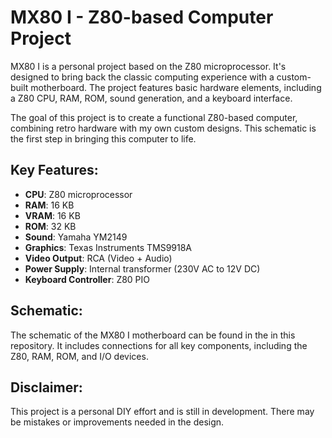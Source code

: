 # MX80 I - Z80-based Computer Project

MX80 I is a personal project based on the Z80 microprocessor. It's designed to bring back the classic computing experience with a custom-built motherboard.
The project features basic hardware elements, including a Z80 CPU, RAM, ROM, sound generation, and a keyboard interface.

The goal of this project is to create a functional Z80-based computer, combining retro hardware with my own custom designs. This schematic is the first step in bringing this computer to life.

## Key Features:
- **CPU**: Z80 microprocessor
- **RAM**: 16 KB
- **VRAM**: 16 KB
- **ROM**: 32 KB
- **Sound**: Yamaha YM2149
- **Graphics**: Texas Instruments TMS9918A
- **Video Output**: RCA (Video + Audio)
- **Power Supply**: Internal transformer (230V AC to 12V DC)
- **Keyboard Controller**: Z80 PIO

## Schematic:
The schematic of the MX80 I motherboard can be found in the in this repository. It includes connections for all key components, including the Z80, RAM, ROM, and I/O devices.

## Disclaimer:
This project is a personal DIY effort and is still in development. There may be mistakes or improvements needed in the design.
